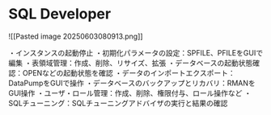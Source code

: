 # SQL Developer
![[Pasted image 20250603080913.png]]

・インスタンスの起動停止
・初期化パラメータの設定：SPFILE、PFILEをGUIで編集
・表領域管理：作成、削除、リサイズ、拡張
・データベースの起動状態確認：OPENなどの起動状態を確認
・データのインポートエクスポート：DataPumpをGUIで操作
・データベースのバックアップとリカバリ：RMANをGUI操作
・ユーザ・ロール管理：作成、削除、権限付与、ロール操作など
・SQLチューニング：SQLチューニングアドバイザの実行と結果の確認

